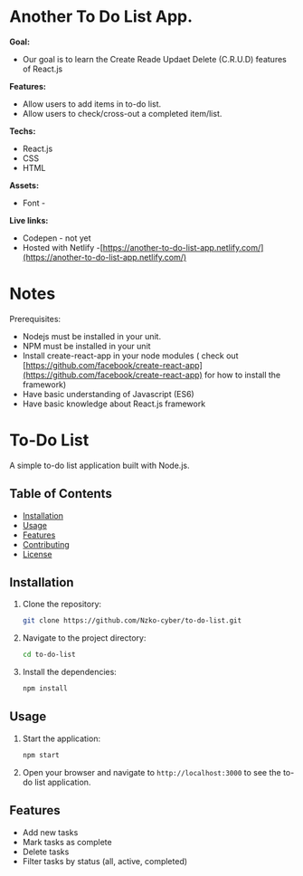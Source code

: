 # Another To Do List App.

**Goal:**

- Our goal is to learn the Create Reade Updaet Delete (C.R.U.D) features of React.js

**Features:**

- Allow users to add items in to-do list.
- Allow users to check/cross-out a completed item/list.

**Techs:**

- React.js
- CSS
- HTML

**Assets:**

- Font -

**Live links:**

- Codepen - not yet
- Hosted with Netlify -[https://another-to-do-list-app.netlify.com/](https://another-to-do-list-app.netlify.com/)

# Notes

Prerequisites:

- Nodejs must be installed in your unit.
- NPM must be installed in your unit
- Install create-react-app in your node modules ( check out [https://github.com/facebook/create-react-app](https://github.com/facebook/create-react-app) for how to install the framework)
- Have basic understanding of Javascript (ES6)
- Have basic knowledge about React.js framework
# To-Do List

A simple to-do list application built with Node.js.

## Table of Contents

- [Installation](#installation)
- [Usage](#usage)
- [Features](#features)
- [Contributing](#contributing)
- [License](#license)

## Installation

1. Clone the repository:
    ```sh
    git clone https://github.com/Nzko-cyber/to-do-list.git
    ```
2. Navigate to the project directory:
    ```sh
    cd to-do-list
    ```
3. Install the dependencies:
    ```sh
    npm install
    ```

## Usage

1. Start the application:
    ```sh
    npm start
    ```
2. Open your browser and navigate to `http://localhost:3000` to see the to-do list application.

## Features

- Add new tasks
- Mark tasks as complete
- Delete tasks
- Filter tasks by status (all, active, completed)
